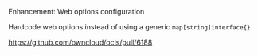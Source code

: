 Enhancement: Web options configuration

Hardcode web options instead of using a generic `map[string]interface{}`

https://github.com/owncloud/ocis/pull/6188
